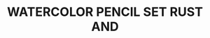 ---
layout: product
title: "WATERCOLOR PENCIL SET RUST AND"
price: "750" 
desc: "Set drvenih bojica"
img_path: "/assets/img/AK10041.webp"
brand: "AK"
available: false
special_offer: false
new: false
soon: false
cat: "060000"
subcat: "060200"
subsubcat: "00"
sifra: "AK10041"
popular: false
---
